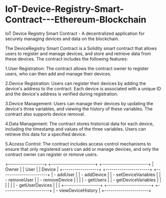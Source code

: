 # IoT-Device-Registry-Smart-Contract---Ethereum-Blockchain
IoT Device Registry Smart Contract - A decentralized application for securely managing devices and data on the blockchain.

The DeviceRegistry Smart Contract is a Solidity smart contract that allows users to register and manage devices, and store and retrieve data from these devices. The contract includes the following features:

1.User Registration: The contract allows the contract owner to register users, who can then add and manage their devices.

2.Device Registration: Users can register their devices by adding the device's address to the contract. Each device is associated with a unique ID and the   device's address is verified during registration.

3.Device Management: Users can manage their devices by updating the device's three variables, and viewing the history of these variables. The contract also   supports device removal.

4.Data Management: The contract stores historical data for each device, including the timestamp and values of the three variables. Users can retrieve this   data for a specified device.

5.Access Control: The contract includes access control mechanisms to ensure that only registered users can add or manage devices, and only the contract       owner can register or remove users.



+------------------+          +----------------------+            +-----------------------+
|       Owner      |          |         User         |            |        Device         |
+------------------+          +----------------------+            +-----------------------+
| - addUser        |          | - addDevice          |            | - setDeviceVariables  |
| - removeUser     |          | - removeDevice       |            |                       |
| - getUsers       |          | - getDeviceVariables |            |                       |
|                  |          | - getUserDevices     |            |                       |
+------------------+          +----------------------+            +-----------------------+
                              | - viewDeviceHistory  | 
                              +----------------------+

